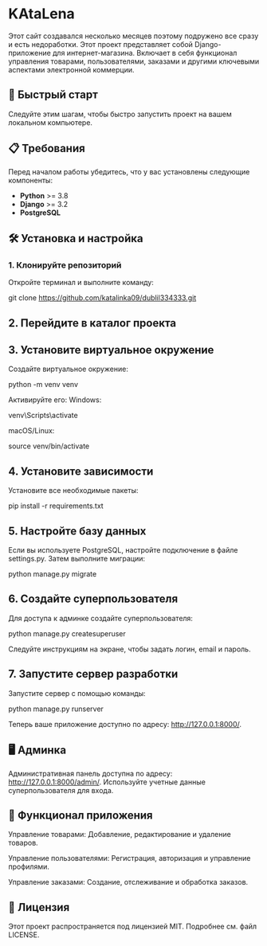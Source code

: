 # KAtaLena
Этот сайт создавался несколько месяцев поэтому подружено все сразу и есть недоработки.
Этот проект представляет собой Django-приложение для интернет-магазина. Включает в себя функционал управления товарами, пользователями, заказами и другими ключевыми аспектами электронной коммерции.

## 🚀 Быстрый старт

Следуйте этим шагам, чтобы быстро запустить проект на вашем локальном компьютере.

## 📋 Требования

Перед началом работы убедитесь, что у вас установлены следующие компоненты:

- **Python** >= 3.8
- **Django** >= 3.2
- **PostgreSQL** 

## 🛠 Установка и настройка

### 1. Клонируйте репозиторий

Откройте терминал и выполните команду:

git clone https://github.com/katalinka09/dublil334333.git
## 2. Перейдите в каталог проекта
## 3. Установите виртуальное окружение
Создайте виртуальное окружение:

python -m venv venv

Активируйте его:
Windows:

venv\Scripts\activate

macOS/Linux:

source venv/bin/activate

## 4. Установите зависимости
Установите все необходимые пакеты:

pip install -r requirements.txt

## 5. Настройте базу данных
Если вы используете PostgreSQL, настройте подключение в файле settings.py. Затем выполните миграции:

python manage.py migrate

## 6. Создайте суперпользователя
Для доступа к админке создайте суперпользователя:

python manage.py createsuperuser

Следуйте инструкциям на экране, чтобы задать логин, email и пароль.

## 7. Запустите сервер разработки
Запустите сервер с помощью команды:

python manage.py runserver

Теперь ваше приложение доступно по адресу: http://127.0.0.1:8000/.

## 🖥 Админка
Административная панель доступна по адресу:
http://127.0.0.1:8000/admin/.
Используйте учетные данные суперпользователя для входа.

## 🛒 Функционал приложения
Управление товарами: Добавление, редактирование и удаление товаров.

Управление пользователями: Регистрация, авторизация и управление профилями.

Управление заказами: Создание, отслеживание и обработка заказов.

## 📜 Лицензия
Этот проект распространяется под лицензией MIT. Подробнее см. файл LICENSE.

